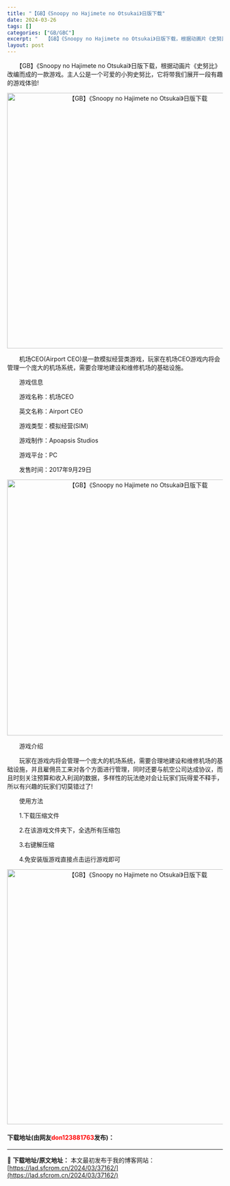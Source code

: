 ```yaml
---
title: "【GB】《Snoopy no Hajimete no Otsukai》日版下载"
date: 2024-03-26
tags: []
categories: ["GB/GBC"]
excerpt: "　　【GB】《Snoopy no Hajimete no Otsukai》日版下载，根据动画片《史努比》改编而成的一款游戏。主人公是一个可爱的小狗史努比，它将带我们展开一段有趣的游戏体验! 　　机场CEO(Airport CEO)是一款模拟经营类游戏，玩家在机场CEO游戏内将会管理一个庞大的机场系统&hellip;"
layout: post
---
```


 <p>　　【GB】《Snoopy no Hajimete no Otsukai》日版下载，根据动画片《史努比》改编而成的一款游戏。主人公是一个可爱的小狗史努比，它将带我们展开一段有趣的游戏体验!</p> <p align="center"><img align="" border="0" src="https://lad.sfcrom.cn/wp-content/uploads/2024/03/20240326_660283eb55c39.png" width="596" alt="【GB】《Snoopy no Hajimete no Otsukai》日版下载" /></p> <p>　　机场CEO(Airport CEO)是一款模拟经营类游戏，玩家在机场CEO游戏内将会管理一个庞大的机场系统，需要合理地建设和维修机场的基础设施。</p> <p>　　游戏信息</p> <p>　　游戏名称：机场CEO</p> <p>　　英文名称：Airport CEO</p> <p>　　游戏类型：模拟经营(SIM)</p> <p>　　游戏制作：Apoapsis Studios</p> <p>　　游戏平台：PC</p> <p>　　发售时间：2017年9月29日</p> <p align="center"><img align="" border="0" src="https://lad.sfcrom.cn/wp-content/uploads/2024/03/20240326_660283ec540a9.png" width="597" alt="【GB】《Snoopy no Hajimete no Otsukai》日版下载" /></p> <p>　　游戏介绍</p> <p>　　玩家在游戏内将会管理一个庞大的机场系统，需要合理地建设和维修机场的基础设施，并且雇佣员工来对各个方面进行管理，同时还要与航空公司达成协议，而且时刻关注预算和收入利润的数据，多样性的玩法绝对会让玩家们玩得爱不释手，所以有兴趣的玩家们切莫错过了!</p> <p>　　使用方法</p> <p>　　1.下载压缩文件</p> <p>　　2.在该游戏文件夹下，全选所有压缩包</p> <p>　　3.右键解压缩</p> <p>　　4.免安装版游戏直接点击运行游戏即可</p> <p align="center"><img align="" border="0" src="https://lad.sfcrom.cn/wp-content/uploads/2024/03/20240326_660283eda17a2.png" width="595" alt="【GB】《Snoopy no Hajimete no Otsukai》日版下载" /></p> <p><h4>下载地址(由网友<font color="red">don123881763</font>发布)：</h4></p> 

---
📖 **下载地址/原文地址：** 本文最初发布于我的博客网站：[https://lad.sfcrom.cn/2024/03/37162/](https://lad.sfcrom.cn/2024/03/37162/)
